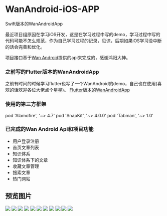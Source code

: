 # WanAndroid-iOS-APP
Swift版本的WanAndroidApp

最近项目组原因在学习iOS开发，这是在学习过程中写的demo，学习过程中写的代码可能不怎么规范，作为自己学习过程的记录，见谅，后期如果iOS学习没中断的话会完善和优化。

项目接口基于[Wan Android](http://www.wanandroid.com/index)提供的api来完成的，感谢鸿阳大神。

### 之前写的Flutter版本的WanAndroidApp
之前有时间的时候学习flutter也写了一个WanAndroid的demo，自己也在使用(喜欢的话欢迎各位大佬点个星星)。
[Flutter版本的WanAndroidApp](https://github.com/ywp0919/wan_android_flutter)

### 使用的第三方框架
pod 'Alamofire', '~> 4.7'
pod 'SnapKit', '~> 4.0.0'
pod 'Tabman', '~> 1.0'

### 已完成的Wan Android Api和项目功能
 - 用户登录注册
 - 首页文章列表
 - 知识体系
 - 知识体系下的文章
 - 收藏文章管理
 - 搜索文章
 - 热门网站



## 预览图片

![](mdFile/pic_display_1.png)
![](mdFile/pic_display_2.png)
![](mdFile/pic_display_3.png)
![](mdFile/pic_display_4.png)
![](mdFile/pic_display_5.png)
![](mdFile/pic_display_6.png)
![](mdFile/pic_display_7.png)
![](mdFile/pic_display_8.png)
![](mdFile/pic_display_9.png)
![](mdFile/pic_display_10.png)
![](mdFile/pic_display_11.png)
